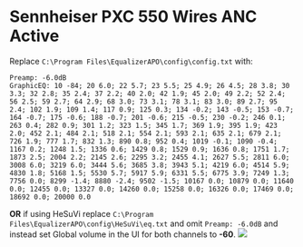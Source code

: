 # Sennheiser PXC 550 Wires ANC Active
Replace `C:\Program Files\EqualizerAPO\config\config.txt` with:
```
Preamp: -6.0dB
GraphicEQ: 10 -84; 20 6.0; 22 5.7; 23 5.5; 25 4.9; 26 4.5; 28 3.8; 30 3.3; 32 2.8; 35 2.4; 37 2.2; 40 2.0; 42 1.9; 45 2.0; 49 2.2; 52 2.4; 56 2.5; 59 2.7; 64 2.9; 68 3.0; 73 3.1; 78 3.1; 83 3.0; 89 2.7; 95 2.4; 102 1.9; 109 1.4; 117 0.9; 125 0.3; 134 -0.2; 143 -0.5; 153 -0.7; 164 -0.7; 175 -0.6; 188 -0.7; 201 -0.6; 215 -0.5; 230 -0.2; 246 0.1; 263 0.4; 282 0.9; 301 1.2; 323 1.5; 345 1.7; 369 1.9; 395 1.9; 423 2.0; 452 2.1; 484 2.1; 518 2.1; 554 2.1; 593 2.1; 635 2.1; 679 2.1; 726 1.9; 777 1.7; 832 1.3; 890 0.8; 952 0.4; 1019 -0.1; 1090 -0.4; 1167 0.2; 1248 1.5; 1336 0.6; 1429 0.8; 1529 0.9; 1636 0.8; 1751 1.7; 1873 2.5; 2004 2.2; 2145 2.6; 2295 3.2; 2455 4.1; 2627 5.5; 2811 6.0; 3008 6.0; 3219 6.0; 3444 5.6; 3685 3.8; 3943 5.1; 4219 6.0; 4514 5.9; 4830 1.8; 5168 1.5; 5530 5.7; 5917 5.9; 6331 5.5; 6775 3.9; 7249 1.3; 7756 0.0; 8299 -1.4; 8880 -2.4; 9502 -1.5; 10167 0.0; 10879 0.0; 11640 0.0; 12455 0.0; 13327 0.0; 14260 0.0; 15258 0.0; 16326 0.0; 17469 0.0; 18692 0.0; 20000 0.0
```
**OR** if using HeSuVi replace `C:\Program Files\EqualizerAPO\config\HeSuVi\eq.txt` and omit `Preamp: -6.0dB` and instead set Global volume in the UI for both channels to **-60**.
![](https://raw.githubusercontent.com/jaakkopasanen/AutoEq/master/results/Headphone.com/innerfidelity/onear/Sennheiser%20PXC%20550%20Wires%20ANC%20Active/Sennheiser%20PXC%20550%20Wires%20ANC%20Active.png)